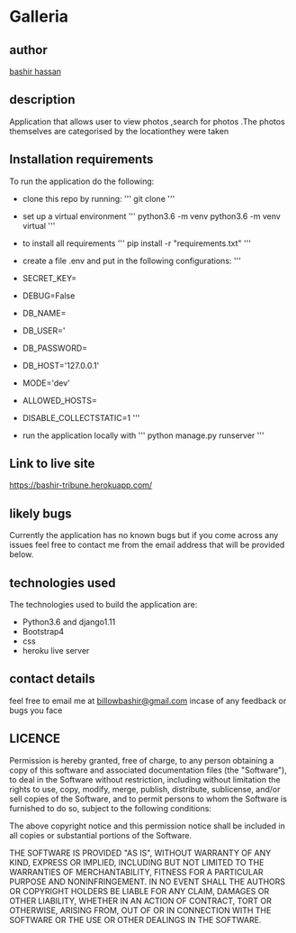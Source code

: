 # Galleria


## author
[bashir hassan](https://github.com/billowbashir/)

## description
Application that allows user to view photos ,search for photos .The photos themselves are categorised by the locationthey were taken

## Installation requirements
To run the application do the following:

- clone this repo by running:
''' git clone <repo url> '''
- set up a virtual environment
 ''' python3.6 -m venv  python3.6 -m venv virtual '''
- to install all requirements
''' pip install -r "requirements.txt" '''
 - create a file .env and put in the following configurations:
   '''
  - SECRET_KEY=<secret key>
  -  DEBUG=False
   - DB_NAME=<database name>
  -  DB_USER='<username>
  -  DB_PASSWORD=<your password>
   - DB_HOST='127.0.0.1'
  -  MODE='dev'
  - ALLOWED_HOSTS=<your site name>
   - DISABLE_COLLECTSTATIC=1
   '''

- run the application locally with
 ''' python manage.py runserver '''
## Link to live site
https://bashir-tribune.herokuapp.com/

## likely bugs
Currently the application has no known bugs but if you come across any issues feel free to contact me from the email address that will be provided below.

## technologies used
The technologies used to build the application are:

- Python3.6 and django1.11
- Bootstrap4
- css
- heroku live server

## contact details
feel free to email me at billowbashir@gmail.com incase of any feedback or bugs you face

## LICENCE
Permission is hereby granted, free of charge, to any person obtaining a copy of this software and associated documentation files (the "Software"), to deal in the Software without restriction, including without limitation the rights to use, copy, modify, merge, publish, distribute, sublicense, and/or sell copies of the Software, and to permit persons to whom the Software is furnished to do so, subject to the following conditions:

The above copyright notice and this permission notice shall be included in all copies or substantial portions of the Software.

THE SOFTWARE IS PROVIDED "AS IS", WITHOUT WARRANTY OF ANY KIND, EXPRESS OR IMPLIED, INCLUDING BUT NOT LIMITED TO THE WARRANTIES OF MERCHANTABILITY, FITNESS FOR A PARTICULAR PURPOSE AND NONINFRINGEMENT. IN NO EVENT SHALL THE AUTHORS OR COPYRIGHT HOLDERS BE LIABLE FOR ANY CLAIM, DAMAGES OR OTHER LIABILITY, WHETHER IN AN ACTION OF CONTRACT, TORT OR OTHERWISE, ARISING FROM, OUT OF OR IN CONNECTION WITH THE SOFTWARE OR THE USE OR OTHER DEALINGS IN THE SOFTWARE.
